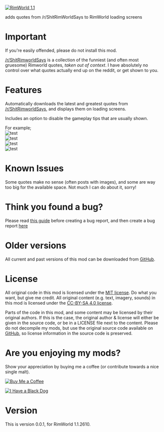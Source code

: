 [![RimWorld 1.1](https://img.shields.io/badge/RimWorld-1.1-brightgreen.svg)](http://rimworldgame.com/)

adds quotes from /r/ShitRimWorldSays to RimWorld loading screens

# Important

If you're easily offended, please do not install this mod.

[/r/ShitRimworldSays](https://reddit.com/r/ShitRimworldSays) is a collection of the funniest (and often most gruesome) Rimworld quotes, _taken out of context_. I have absolutely no control over what quotes actually end up on the reddit, or get shown to you.

# Features

Automatically downloads the latest and greatest quotes from [/r/ShitRimworldSays](https://reddit.com/r/ShitRimworldSays), and displays them on loading screens.

Includes an option to disable the gameplay tips that are usually shown.

For example;  
![test](https://i.ibb.co/Tq6qDCv/Screenshot-2020-04-21-23-32-27-2.png)  
![test](https://i.ibb.co/6FTLwJD/Screenshot-2020-04-21-23-31-45-2.png)  
![test](https://i.ibb.co/gDPjGrn/Screenshot-2020-04-21-23-31-35-2.png)  
![test](https://i.ibb.co/DDhgp9w/Screenshot-2020-04-21-23-31-22-2.png)

# Known Issues

Some quotes make no sense (often posts with images), and some are way too big for the available space. Not much I can do about it, sorry!


# Think you found a bug? 
Please read [this guide](http://steamcommunity.com/sharedfiles/filedetails/?id=725234314) before creating a bug report,
 and then create a bug report [here](https://github.com/undefined/undefined/issues)

# Older versions
All current and past versions of this mod can be downloaded from [GitHub](https://github.com/undefined/undefined/releases).

# License
All original code in this mod is licensed under the [MIT license](https://opensource.org/licenses/MIT). Do what you want, but give me credit. 
All original content (e.g. text, imagery, sounds) in this mod is licensed under the [CC-BY-SA 4.0 license](http://creativecommons.org/licenses/by-sa/4.0/).

Parts of the code in this mod, and some content may be licensed by their original authors. If this is the case, the original author & license will either be given in the source code, or be in a LICENSE file next to the content. Please do not decompile my mods, but use the original source code available on [GitHub](https://github.com/undefined/undefined/), so license information in the source code is preserved.

# Are you enjoying my mods?
Show your appreciation by buying me a coffee (or contribute towards a nice single malt).

[![Buy Me a Coffee](http://i.imgur.com/EjWiUwx.gif)](https://ko-fi.com/fluffymods)

[![I Have a Black Dog](https://i.ibb.co/ss59Rwy/New-Project-2.png)](https://www.youtube.com/watch?v=XiCrniLQGYc)

# Version
This is version 0.0.1, for RimWorld 1.1.2610.